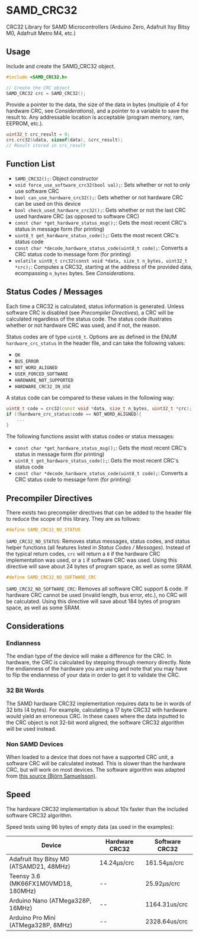# SAMD_CRC32
CRC32 Library for SAMD Microcontrollers (Arduino Zero, Adafruit Itsy Bitsy M0, Adafruit Metro M4, etc.)

## Usage

Include and create the SAMD_CRC32 object.
```C++
#include <SAMD_CRC32.h>

// Create the CRC object
SAMD_CRC32 crc = SAMD_CRC32();
```

Provide a pointer to the data, the size of the data in bytes (multiple of 4 for hardware CRC, see *Considerations*), and a pointer to a variable to save the result to. Any addressable location is acceptable (program memory, ram, EEPROM, etc.).
```c++
uint32_t crc_result = 0;
crc.crc32(&data, sizeof(data), &crc_result);
// Result stored in crc_result
```

## Function List
* `SAMD_CRC32();`: Object constructor
* `void force_use_software_crc32(bool val);`: Sets whether or not to only use software CRC
* `bool can_use_hardware_crc32();`: Gets whether or not hardware CRC can be used on this device
* `bool check_used_hardware_crc32();`: Gets whether or not the last CRC used hardware CRC (as opposed to software CRC)
* `const char *get_hardware_status_msg();`: Gets the most recent CRC's status in message form (for printing)
* `uint8_t get_hardware_status_code();`: Gets the most recent CRC's status code
* `const char *decode_hardware_status_code(uint8_t code);`: Converts a CRC status code to message form (for printing)
* `volatile uint8_t crc32(const void *data, size_t n_bytes, uint32_t *crc);`: Computes a CRC32, starting at the address of the provided data, ecompassing `n_bytes` bytes. See *Considerations*.

## Status Codes / Messages
Each time a CRC32 is calculated, status information is generated. Unless software CRC is disabled (see *Precompiler Directives*), a CRC will be calculated regardless of the status code. The status code illustrates whether or not hardware CRC was used, and if not, the reason.

Status codes are of type `uint8_t`. Options are as defined in the ENUM `hardware_crc_status` in the header file, and can take the following values:
* `OK`
* `BUS_ERROR`
* `NOT_WORD_ALIGNED`
* `USER_FORCED_SOFTWARE`
* `HARDWARE_NOT_SUPPORTED`
* `HARDWARE_CRC32_IN_USE`

A status code can be compared to these values in the following way:
```c++
uint8_t code = crc32(const void *data, size_t n_bytes, uint32_t *crc);
if ((hardware_crc_status)code == NOT_WORD_ALIGNED){
    ...
}
```

The following functions assist with status codes or status messages:
* `const char *get_hardware_status_msg();`: Gets the most recent CRC's status in message form (for printing)
* `uint8_t get_hardware_status_code();`: Gets the most recent CRC's status code
* `const char *decode_hardware_status_code(uint8_t code);`: Converts a CRC status code to message form (for printing)

## Precompiler Directives
There exists two precompiler directives that can be added to the header file to reduce the scope of this library. They are as follows:

```c++
#define SAMD_CRC32_NO_STATUS
```
`SAMD_CRC32_NO_STATUS`: Removes status messages, status codes, and status helper functions (all features listed in *Status Codes / Messages*). Instead of the typical return codes, `crc` will return a `0` if the hardware CRC implementation was used, or a `1` if software CRC was used. Using this directive will save about 24 bytes of program space, as well as some SRAM.

```c++
#define SAMD_CRC32_NO_SOFTWARE_CRC
```
`SAMD_CRC32_NO_SOFTWARE_CRC`: Removes all software CRC support & code. If hardware CRC cannot be used (invalid length, bus error, etc.), no CRC will be calculated. Using this directive will save about 184 bytes of program space, as well as some SRAM.

## Considerations

### Endianness
The endian type of the device will make a difference for the CRC. In hardware, the CRC is calculated by stepping through memory directly. Note the endianness of the hardware you are using and note that you may have to flip the endianness of your data in order to get it to validate the CRC.

### 32 Bit Words
The SAMD hardware CRC32 implementation requires data to be in words of 32 bits (4 bytes). For example, calculating a 17 byte CRC32 with hardware would yield an erroneous CRC. In these cases where the data inputted to the CRC object is not 32-bit word aligned, the software CRC32 algorithm will be used instead.

### Non SAMD Devices
When loaded to a device that does not have a supported CRC unit, a software CRC will be calculated instead. This is slower than the hardware CRC, but will work on most devices. The software algorithm was adapted from [this source (Björn Samuelsson)](http://home.thep.lu.se/~bjorn/crc/).

## Speed
The hardware CRC32 implementation is about 10x faster than the included software CRC32 algorithm. 

Speed tests using 96 bytes of empty data (as used in the examples):

Device                                   | Hardware CRC32 | Software CRC32
-----------------------------------------|----------------|---------------
Adafruit Itsy Bitsy M0 (ATSAMD21, 48MHz) | 14.24μs/crc    | 161.54μs/crc
Teensy 3.6 (MK66FX1M0VMD18, 180MHz)      | --             | 25.92μs/crc
Arduino Nano (ATMega328P, 16MHz)         | --             | 1164.31us/crc
Arduino Pro Mini (ATMega328P, 8MHz)      | --             | 2328.64us/crc
